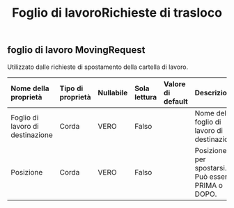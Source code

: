 ﻿---
title: Foglio di lavoroRichieste di trasloco
second_title: Aspose.Cells Cloud Documen
type: docs
url: /it/specification/model/worksheetmovingrequest/
description: "Aspose.Cells Specifica del modello cloud: WorksheetMovingRequest. Gestisci facilmente Excel e altri fogli di calcolo con funzionalità come apertura, generazione, modifica, divisione, unione, confronto e conversione"
weight: 50
---
## **foglio di lavoro MovingRequest**

 Utilizzato dalle richieste di spostamento della cartella di lavoro.

| Nome della proprietà| Tipo di proprietà| Nullabile| Sola lettura| Valore di default| Descrizione|
|:- |:- |:- |:- |:- |:- |
| Foglio di lavoro di destinazione| Corda| VERO| Falso|| Nome del foglio di lavoro di destinazione.|
|Posizione| Corda| VERO| Falso|| Posizione per spostarsi. Può essere PRIMA o DOPO.|

